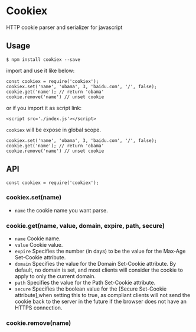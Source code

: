 # Cookiex
HTTP cookie parser and serializer for javascript

## Usage

```
$ npm install cookiex --save
```
import and use it like below:

```
const cookiex = require('cookiex');
cookiex.set('name', 'obama', 3, 'baidu.com', '/', false);
cookie.get('name'); // return 'obama'
cookie.remove('name') // unset cookie
```

or if you import it as script link:  

```
<script src='./index.js'></script>
```	
`cookiex` will be expose in global scope.

```
cookiex.set('name', 'obama', 3, 'baidu.com', '/', false);
cookie.get('name'); // return 'obama'
cookie.remove('name') // unset cookie
```
## API
```
const cookiex = require('cookiex');
```

### cookiex.set(name)
* `name` the cookie name you want parse.  
	
### cookie.get(name, value, domain, expire, path, secure)

* `name` Cookie name.
* `value` Cookie value.
* `expire` Specifies the number (in days) to be the value for the Max-Age Set-Cookie attribute.
* `domain` Specifies the value for the Domain Set-Cookie attribute. By default, no domain is set, and most clients will consider the cookie to apply to only the current domain.
* `path` Specifies the value for the Path Set-Cookie attribute.
* `secure` Specifies the boolean value for the [Secure Set-Cookie attribute],when setting this to true, as compliant clients will not send the cookie back to the server in the future if the browser does not have an HTTPS connection.


### cookie.remove(name)